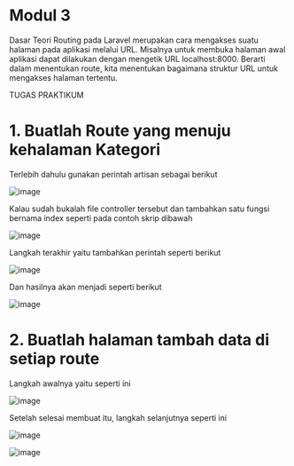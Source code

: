 # Modul 3

Dasar Teori
Routing pada Laravel merupakan cara mengakses suatu halaman pada aplikasi melalui URL.
Misalnya untuk membuka halaman awal aplikasi dapat dilakukan dengan mengetik URL
localhost:8000. Berarti dalam menentukan route, kita menentukan bagaimana struktur URL untuk
mengakses halaman tertentu.

TUGAS PRAKTIKUM
# 1. Buatlah Route yang menuju kehalaman Kategori

Terlebih dahulu gunakan perintah artisan sebagai
berikut

![image](https://user-images.githubusercontent.com/109932104/182093443-25aeae4e-5a88-45b5-91b3-2492137277e1.png)

Kalau sudah bukalah file controller tersebut dan tambahkan satu fungsi bernama
index seperti pada contoh skrip dibawah

![image](https://user-images.githubusercontent.com/109932104/182093694-25d33c4d-bec1-4823-ac26-321d52d450ee.png)

Langkah terakhir yaitu tambahkan perintah seperti berikut

![image](https://user-images.githubusercontent.com/109932104/182094168-160a0438-cfb7-4af5-a476-eda4fcd28b5c.png)

Dan hasilnya akan menjadi seperti berikut

![image](https://user-images.githubusercontent.com/109932104/182095602-b7a55945-67fe-43e5-b505-9070cdded2e0.png)


# 2. Buatlah halaman tambah data di setiap route

Langkah awalnya yaitu seperti ini

![image](https://user-images.githubusercontent.com/109932104/182101401-baf75d34-23fd-48f8-b9e8-8a8c5bdd1cef.png)

Setelah selesai membuat itu, langkah selanjutnya seperti ini

![image](https://user-images.githubusercontent.com/109932104/182101690-57a55d91-8797-4bd1-945e-e0210b0dec55.png)

![image](https://user-images.githubusercontent.com/109932104/182102517-122d6c96-6c61-422d-9535-f0c92187abe8.png)


